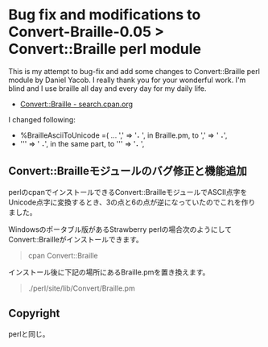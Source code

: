 ﻿# Bug fix and modifications to Convert-Braille-0.05 > Convert::Braille perl module

This is my attempt to bug-fix and add some changes to Convert::Braille perl module by Daniel Yacob. I really thank you for your wonderful work. I'm blind and I use braille all day and every day for my daily life. 

- [Convert::Braille - search.cpan.org](http://search.cpan.org/~dyacob/Convert-Braille-0.05/lib/Convert/Braille.pm)

I changed following:

- %BrailleAsciiToUnicode =( ... ','	=> '⠄', in Braille.pm, to ','	=> '⠠',
- '\''	=> '⠠', in the same part, to '\''	=> '⠄',

## Convert::Brailleモジュールのバグ修正と機能追加

perlのcpanでインストールできるConvert::BrailleモジュールでASCII点字をUnicode点字に変換するとき、3の点と6の点が逆になっていたのでこれを作りました。

Windowsのポータブル版があるStrawberry perlの場合次のようにしてConvert::Brailleがインストールできます。

> cpan Convert::Braille

インストール後に下記の場所にあるBraille.pmを置き換えます。

> ./perl/site/lib/Convert/Braille.pm

## Copyright

perlと同じ。


